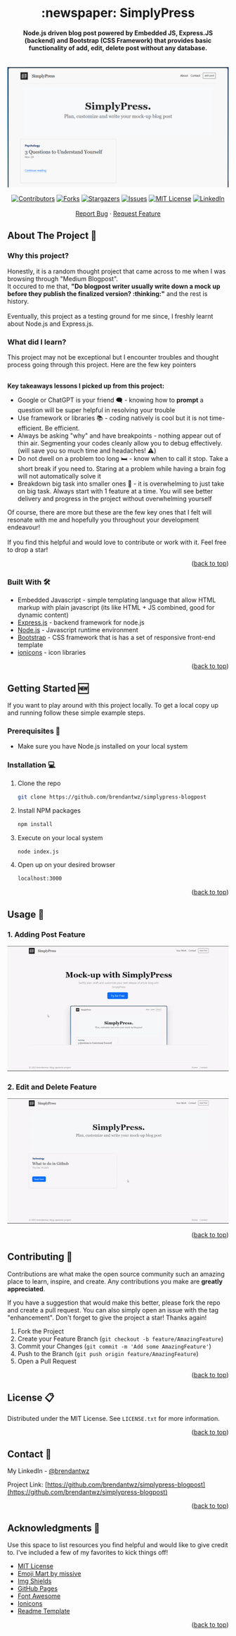 
<h1 align="center">
   :newspaper: SimplyPress 
</h1>

<h4 align="center">
    Node.js driven blog post powered by Embedded JS, Express.JS (backend) and Bootstrap (CSS Framework) that provides basic functionality of <b>add, edit, delete post</b> without any database.
</h4>

<!-- Improved compatibility of back to top link: See: https://github.com/brendantwz/simplypress-blogpost/pull/73 -->
<a name="readme-top"></a>
<!--
*** Thanks for checking out the Best-README-Template. If you have a suggestion
*** that would make this better, please fork the repo and create a pull request
*** or simply open an issue with the tag "enhancement".
*** Don't forget to give the project a star!
*** Thanks again! Now go create something AMAZING! :D
-->




<!-- PROJECT LOGO -->
<br />
<div align="center">
  <a href="https://github.com/brendantwz/simplypress-blogpost">
    <kbd><img src="public/images/about_image.PNG" width="auto" /></kbd>
  </a>

  <p align="center">
      <!-- PROJECT SHIELDS -->
<!--
*** I'm using markdown "reference style" links for readability.
*** Reference links are enclosed in brackets [ ] instead of parentheses ( ).
*** See the bottom of this document for the declaration of the reference variables
*** for contributors-url, forks-url, etc. This is an optional, concise syntax you may use.
*** https://www.markdownguide.org/basic-syntax/#reference-style-links
-->

[![Contributors][contributors-shield]][contributors-url]
[![Forks][forks-shield]][forks-url]
[![Stargazers][stars-shield]][stars-url]
[![Issues][issues-shield]][issues-url]
[![MIT License][license-shield]][license-url]
[![LinkedIn][linkedin-shield]][linkedin-url]
    <br />
    <br />
    <a href="https://github.com/brendantwz/simplypress-blogpost/issues">Report Bug</a>
    ·
    <a href="https://github.com/brendantwz/simplypress-blogpost/issues">Request Feature</a>
      
  </p>
</div>

<!-- ABOUT THE PROJECT -->
## About The Project :brain:

<h3>Why this project?</h3>
Honestly, it is a random thought project that came across to me when I was browsing through "Medium Blogpost". <br>
It occured to me that, <b>"Do blogpost writer usually write down a mock up before they publish the finalized version? :thinking:"</b> and the rest is history. <br>
<br>
Eventually, this project as a testing ground for me since, I freshly learnt about Node.js and Express.js. 

<h3>What did I learn?</h3>
This project may not be exceptional but I encounter troubles and thought process going through this project. Here are the few key pointers
<br>
<br>

<b>Key takeaways lessons I picked up from this project:</b>
* Google or ChatGPT is your friend :left_speech_bubble: - knowing how to <b>prompt</b> a question will be super helpful in resolving your trouble
* Use framework or libraries :books: - coding natively is cool but it is not time-efficient. Be efficient.
* Always be asking "why" and have breakpoints  - nothing appear out of thin air. Segmenting your codes cleanly allow you to debug effectively. (will save you so much time and headaches! :warning:)
* Do not dwell on a problem too long :bed: - know when to call it stop. Take a short break if you need to. Staring at a problem while having a brain fog will not automatically solve it
* Breakdown big task into smaller ones :pinching_hand: - it is overwhelming to just take on big task. Always start with 1 feature at a time. You will see better delivery and progress in the project without overwhelming yourself

Of course, there are more but these are the few key ones that I felt will resonate with me and hopefully you throughout your development endeavour!<br>
<br>
If you find this helpful and would love to contribute or work with it. Feel free to drop a star!

<p align="right">(<a href="#readme-top">back to top</a>)</p>



### Built With :hammer_and_wrench:
* Embedded Javascript - simple templating language that allow HTML markup with plain javascript (its like HTML + JS combined, good for dynamic content)
* <a href="https://expressjs.com/">Express.js</a> - backend framework for node.js
* <a href="https://nodejs.org/en">Node.js</a> - Javascript runtime environment
* <a href="https://getbootstrap.com/">Bootstrap</a> - CSS framework that is has a set of responsive front-end template
* <a href="https://ionic.io/ionicons">ionicons</a> -  icon libraries

<p align="right">(<a href="#readme-top">back to top</a>)</p>



<!-- GETTING STARTED -->
## Getting Started :new:

If you want to play around with this project locally.
To get a local copy up and running follow these simple example steps.

### Prerequisites :eyes:

* Make sure you have Node.js installed on your local system

### Installation :computer:

1. Clone the repo
   ```sh
   git clone https://github.com/brendantwz/simplypress-blogpost
   ```
2. Install NPM packages
   ```sh
   npm install
   ```
3. Execute on your local system 
   ```sh
   node index.js
   ```
4. Open up on your desired browser
   ```sh
   localhost:3000
   ```

<p align="right">(<a href="#readme-top">back to top</a>)</p>



<!-- USAGE EXAMPLES -->
## Usage :space_invader:

<h3>1. Adding Post Feature</h3>

<div align="center">

![](https://github.com/brendantwz/simplypress-blogpost/blob/main/public/images/simplypress-addpost.gif)

</div>

<h3>2. Edit and Delete Feature</h3>

<div align="center">

![](https://github.com/brendantwz/simplypress-blogpost/blob/main/public/images/simplypress-edit-delete.gif)

</div>

<p align="right">(<a href="#readme-top">back to top</a>)</p>


<!-- CONTRIBUTING -->
## Contributing :gift:

Contributions are what make the open source community such an amazing place to learn, inspire, and create. Any contributions you make are **greatly appreciated**.

If you have a suggestion that would make this better, please fork the repo and create a pull request. You can also simply open an issue with the tag "enhancement".
Don't forget to give the project a star! Thanks again!

1. Fork the Project
2. Create your Feature Branch (`git checkout -b feature/AmazingFeature`)
3. Commit your Changes (`git commit -m 'Add some AmazingFeature'`)
4. Push to the Branch (`git push origin feature/AmazingFeature`)
5. Open a Pull Request

<p align="right">(<a href="#readme-top">back to top</a>)</p>



<!-- LICENSE -->
## License :clipboard:

Distributed under the MIT License. See `LICENSE.txt` for more information.

<p align="right">(<a href="#readme-top">back to top</a>)</p>



<!-- CONTACT -->
## Contact :iphone:

My LinkedIn - [@brendantwz](https://linkedin.com/in/brendantwz)

Project Link: [https://github.com/brendantwz/simplypress-blogpost](https://github.com/brendantwz/simplypress-blogpost)

<p align="right">(<a href="#readme-top">back to top</a>)</p>



<!-- ACKNOWLEDGMENTS -->
## Acknowledgments :muscle:

Use this space to list resources you find helpful and would like to give credit to. I've included a few of my favorites to kick things off!

* [MIT License](https://choosealicense.com/licenses/mit/)
* [Emoji Mart by missive](https://github-emoji-picker.rickstaa.dev/)
* [Img Shields](https://shields.io)
* [GitHub Pages](https://pages.github.com)
* [Font Awesome](https://fontawesome.com)
* [Ionicons](https://ionic.io/ionicons)
* [Readme Template](https://github.com/twanmulder/github-readme-templates)

<p align="right">(<a href="#readme-top">back to top</a>)</p>



<!-- MARKDOWN LINKS & IMAGES -->
<!-- https://www.markdownguide.org/basic-syntax/#reference-style-links -->
[contributors-shield]: https://img.shields.io/github/contributors/brendantwz/simplypress-blogpost.svg?style=for-the-badge
[contributors-url]: https://github.com/brendantwz/simplypress-blogpost/graphs/contributors
[forks-shield]: https://img.shields.io/github/forks/brendantwz/simplypress-blogpost.svg?style=for-the-badge
[forks-url]: https://github.com/brendantwz/simplypress-blogpost/network/members
[stars-shield]: https://img.shields.io/github/stars/brendantwz/simplypress-blogpost.svg?style=for-the-badge
[stars-url]: https://github.com/brendantwz/simplypress-blogpost/stargazers
[issues-shield]: https://img.shields.io/github/issues/brendantwz/simplypress-blogpost.svg?style=for-the-badge
[issues-url]: https://github.com/brendantwz/simplypress-blogpost/issues
[license-shield]: https://img.shields.io/github/license/brendantwz/simplypress-blogpost.svg?style=for-the-badge
[license-url]: https://github.com/brendantwz/simplypress-blogpost/blob/master/LICENSE.txt
[linkedin-shield]: https://img.shields.io/badge/-LinkedIn-black.svg?style=for-the-badge&logo=linkedin&colorB=555
[linkedin-url]: https://linkedin.com/in/brendantwz
